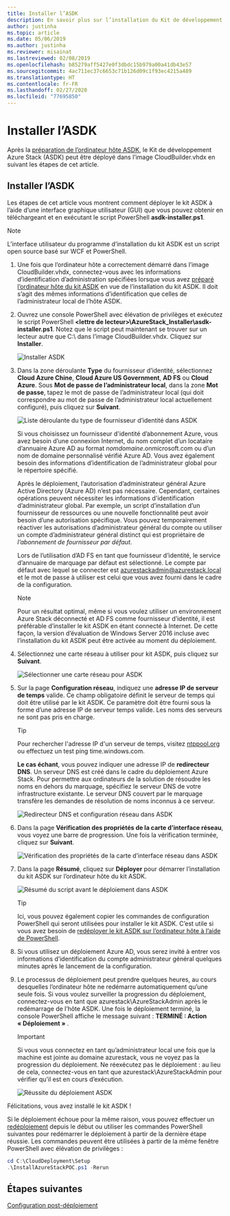 ```yaml
---
title: Installer l’ASDK
description: En savoir plus sur l’installation du Kit de développement Azure Stack (ASDK).
author: justinha
ms.topic: article
ms.date: 05/06/2019
ms.author: justinha
ms.reviewer: misainat
ms.lastreviewed: 02/08/2019
ms.openlocfilehash: b85279aff5427e0f3dbdc15b979a00a41db43e57
ms.sourcegitcommit: 4ac711ec37c6653c71b126d09c1f93ec4215a489
ms.translationtype: HT
ms.contentlocale: fr-FR
ms.lasthandoff: 02/27/2020
ms.locfileid: "77695850"
---
```

# <a name="install-the-asdk"></a>Installer l’ASDK
Après la [préparation de l’ordinateur hôte ASDK](asdk-prepare-host.md), le Kit de développement Azure Stack (ASDK) peut être déployé dans l’image CloudBuilder.vhdx en suivant les étapes de cet article.

## <a name="install-the-asdk"></a>Installer l’ASDK
Les étapes de cet article vous montrent comment déployer le kit ASDK à l’aide d’une interface graphique utilisateur (GUI) que vous pouvez obtenir en téléchargeant et en exécutant le script PowerShell **asdk-installer.ps1**.

> [!NOTE]
> L’interface utilisateur du programme d’installation du kit ASDK est un script open source basé sur WCF et PowerShell.


1. Une fois que l’ordinateur hôte a correctement démarré dans l’image CloudBuilder.vhdx, connectez-vous avec les informations d’identification d’administration spécifiées lorsque vous avez [préparé l’ordinateur hôte du kit ASDK](asdk-prepare-host.md) en vue de l’installation du kit ASDK. Il doit s’agit des mêmes informations d’identification que celles de l’administrateur local de l’hôte ASDK.
2. Ouvrez une console PowerShell avec élévation de privilèges et exécutez le script PowerShell **&lt;lettre de lecteur>\AzureStack_Installer\asdk-installer.ps1**. Notez que le script peut maintenant se trouver sur un lecteur autre que C:\ dans l’image CloudBuilder.vhdx. Cliquez sur **Installer**.

    ![Installer ASDK](media/asdk-install/1.PNG) 

3. Dans la zone déroulante **Type** du fournisseur d’identité, sélectionnez **Cloud Azure Chine**, **Cloud Azure US Government**, **AD FS** ou **Cloud Azure**. Sous **Mot de passe de l’administrateur local**, dans la zone **Mot de passe**, tapez le mot de passe de l’administrateur local (qui doit correspondre au mot de passe de l’administrateur local actuellement configuré), puis cliquez sur **Suivant**.

    ![Liste déroulante du type de fournisseur d’identité dans ASDK](media/asdk-install/2.PNG) 
  
    Si vous choisissez un fournisseur d'identité d’abonnement Azure, vous avez besoin d’une connexion Internet, du nom complet d’un locataire d’annuaire Azure AD au format *nomdomaine*.onmicrosoft.com ou d’un nom de domaine personnalisé vérifié Azure AD. Vous avez également besoin des informations d’identification de l’administrateur global pour le répertoire spécifié.

    Après le déploiement, l’autorisation d’administrateur général Azure Active Directory (Azure AD) n’est pas nécessaire. Cependant, certaines opérations peuvent nécessiter les informations d'identification d’administrateur global. Par exemple, un script d’installation d’un fournisseur de ressources ou une nouvelle fonctionnalité peut avoir besoin d’une autorisation spécifique. Vous pouvez temporairement réactiver les autorisations d’administrateur général du compte ou utiliser un compte d’administrateur général distinct qui est propriétaire de *l’abonnement de fournisseur par défaut*.

    Lors de l’utilisation d’AD FS en tant que fournisseur d’identité, le service d’annuaire de marquage par défaut est sélectionné. Le compte par défaut avec lequel se connecter est azurestackadmin@azurestack.local et le mot de passe à utiliser est celui que vous avez fourni dans le cadre de la configuration.

   > [!NOTE]
   > Pour un résultat optimal, même si vous voulez utiliser un environnement Azure Stack déconnecté et AD FS comme fournisseur d’identité, il est préférable d’installer le kit ASDK en étant connecté à Internet. De cette façon, la version d’évaluation de Windows Server 2016 incluse avec l’installation du kit ASDK peut être activée au moment du déploiement.

4. Sélectionnez une carte réseau à utiliser pour kit ASDK, puis cliquez sur **Suivant**.

    ![Sélectionner une carte réseau pour ASDK](media/asdk-install/3.PNG)

5. Sur la page **Configuration réseau**, indiquez une **adresse IP de serveur de temps** valide. Ce champ obligatoire définit le serveur de temps qui doit être utilisé par le kit ASDK. Ce paramètre doit être fourni sous la forme d’une adresse IP de serveur temps valide. Les noms des serveurs ne sont pas pris en charge.

      > [!TIP]
      > Pour rechercher l'adresse IP d'un serveur de temps, visitez [ntppool.org](https://www.ntppool.org/) ou effectuez un test ping time.windows.com. 

    **Le cas échant**, vous pouvez indiquer une adresse IP de **redirecteur DNS**. Un serveur DNS est créé dans le cadre du déploiement Azure Stack. Pour permettre aux ordinateurs de la solution de résoudre les noms en dehors du marquage, spécifiez le serveur DNS de votre infrastructure existante. Le serveur DNS couvert par le marquage transfère les demandes de résolution de noms inconnus à ce serveur.

    ![Redirecteur DNS et configuration réseau dans ASDK](media/asdk-install/4.PNG)

6. Dans la page **Vérification des propriétés de la carte d’interface réseau**, vous voyez une barre de progression. Une fois la vérification terminée, cliquez sur **Suivant**.

    ![Vérification des propriétés de la carte d’interface réseau dans ASDK](media/asdk-install/5.PNG)

7. Dans la page **Résumé**, cliquez sur **Déployer** pour démarrer l’installation du kit ASDK sur l’ordinateur hôte du kit ASDK.

    ![Résumé du script avant le déploiement dans ASDK](media/asdk-install/6.PNG)

    > [!TIP]
    > Ici, vous pouvez également copier les commandes de configuration PowerShell qui seront utilisées pour installer le kit ASDK. C’est utile si vous avez besoin de [redéployer le kit ASDK sur l’ordinateur hôte à l’aide de PowerShell](asdk-deploy-powershell.md).

8. Si vous utilisez un déploiement Azure AD, vous serez invité à entrer vos informations d’identification du compte administrateur général quelques minutes après le lancement de la configuration.

9. Le processus de déploiement peut prendre quelques heures, au cours desquelles l’ordinateur hôte ne redémarre automatiquement qu’une seule fois. Si vous voulez surveiller la progression du déploiement, connectez-vous en tant que azurestack\AzureStackAdmin après le redémarrage de l’hôte ASDK. Une fois le déploiement terminé, la console PowerShell affiche le message suivant : **TERMINÉ : Action « Déploiement »** . 
    > [!IMPORTANT]
    > Si vous vous connectez en tant qu’administrateur local une fois que la machine est jointe au domaine azurestack, vous ne voyez pas la progression du déploiement. Ne réexécutez pas le déploiement : au lieu de cela, connectez-vous en tant que azurestack\AzureStackAdmin pour vérifier qu’il est en cours d’exécution.

    ![Réussite du déploiement ASDK](media/asdk-install/7.PNG)

Félicitations, vous avez installé le kit ASDK !

Si le déploiement échoue pour la même raison, vous pouvez effectuer un [redéploiement](asdk-redeploy.md) depuis le début ou utiliser les commandes PowerShell suivantes pour redémarrer le déploiement à partir de la dernière étape réussie. Les commandes peuvent être utilisées à partir de la même fenêtre PowerShell avec élévation de privilèges :

  ```powershell
  cd C:\CloudDeployment\Setup
  .\InstallAzureStackPOC.ps1 -Rerun
  ```

## <a name="next-steps"></a>Étapes suivantes
[Configuration post-déploiement](asdk-post-deploy.md)
